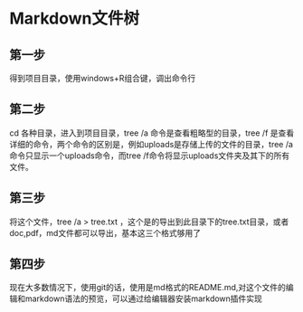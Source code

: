 # Markdown文件树

## 第一步

得到项目目录，使用windows+R组合键，调出命令行

## 第二步

cd 各种目录，进入到项目目录，tree /a 命令是查看粗略型的目录，tree /f  是查看详细的命令，两个命令的区别是，例如uploads是存储上传的文件的目录，tree /a 命令只显示一个uploads命令，而tree /f命令将显示uploads文件夹及其下的所有文件。

## 第三步

将这个文件，tree /a > tree.txt ，这个是的导出到此目录下的tree.txt目录，或者doc,pdf，md文件都可以导出，基本这三个格式够用了

## 第四步

现在大多数情况下，使用git的话，使用是md格式的README.md,对这个文件的编辑和markdown语法的预览，可以通过给编辑器安装markdown插件实现

